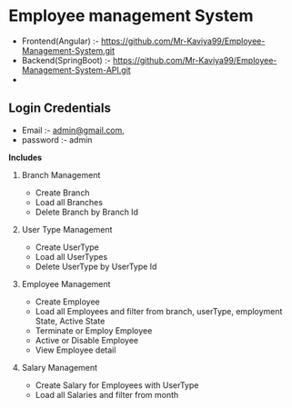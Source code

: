 # **Employee management System**

* Frontend(Angular) :- https://github.com/Mr-Kaviya99/Employee-Management-System.git
* Backend(SpringBoot) :- https://github.com/Mr-Kaviya99/Employee-Management-System-API.git
* 
## Login Credentials

* Email :- admin@gmail.com,
* password :- admin

**Includes**

1. Branch Management
   * Create Branch
   * Load all Branches
   * Delete Branch by Branch Id

2. User Type Management
   * Create UserType
   * Load all UserTypes
   * Delete UserType by UserType Id

3. Employee Management
   * Create Employee
   * Load all Employees and filter from branch, userType, employment State, Active State
   * Terminate or Employ Employee
   * Active or Disable Employee
   * View Employee detail

4. Salary Management
   * Create Salary for Employees with UserType
   * Load all Salaries and filter from month
